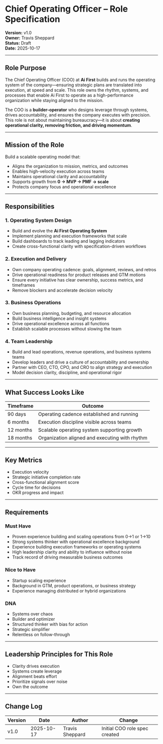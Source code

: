 


# Chief Operating Officer – Role Specification

**Version:** v1.0  
**Owner:** Travis Sheppard  
**Status:** Draft  
**Date:** 2025-10-17  

---

## Role Purpose
The Chief Operating Officer (COO) at **Ai First** builds and runs the operating system of the company—ensuring strategic plans are translated into execution, at speed and scale. This role owns the rhythm, systems, and processes that enable Ai First to operate as a high-performance organization while staying aligned to the mission.

The COO is a **builder-operator** who designs leverage through systems, drives accountability, and ensures the company executes with precision. This role is not about maintaining bureaucracy—it is about **creating operational clarity, removing friction, and driving momentum**.

---

## Mission of the Role
Build a scalable operating model that:
- Aligns the organization to mission, metrics, and outcomes  
- Enables high-velocity execution across teams  
- Maintains operational clarity and accountability  
- Supports growth from **0 → MVP → PMF → scale**  
- Protects company focus and operational excellence  

---

## Responsibilities

### 1. Operating System Design
- Build and evolve the **Ai First Operating System**
- Implement planning and execution frameworks that scale
- Build dashboards to track leading and lagging indicators
- Create cross-functional clarity with specification-driven workflows

### 2. Execution and Delivery
- Own company operating cadence: goals, alignment, reviews, and retros
- Drive operational readiness for product releases and GTM motions
- Ensure every initiative has clear ownership, success metrics, and timeframes
- Remove blockers and accelerate decision velocity

### 3. Business Operations
- Own business planning, budgeting, and resource allocation
- Build business intelligence and insight systems
- Drive operational excellence across all functions
- Establish scalable processes without slowing the team

### 4. Team Leadership
- Build and lead operations, revenue operations, and business systems teams
- Develop leaders and drive a culture of accountability and ownership
- Partner with CEO, CTO, CPO, and CRO to align strategy and execution
- Model decision clarity, discipline, and operational rigor

---

## What Success Looks Like
| Timeframe | Outcome |
|-----------|---------|
| 90 days | Operating cadence established and running |
| 6 months | Execution discipline visible across teams |
| 12 months | Scalable operating system supporting growth |
| 18 months | Organization aligned and executing with rhythm |

---

## Key Metrics
- Execution velocity
- Strategic initiative completion rate
- Cross-functional alignment score
- Cycle time for decisions
- OKR progress and impact

---

## Requirements

### Must Have
- Proven experience building and scaling operations from 0→1 or 1→10
- Strong systems thinker with operational excellence background
- Experience building execution frameworks or operating systems
- High leadership clarity and ability to influence without noise
- Track record of driving measurable business outcomes

### Nice to Have
- Startup scaling experience
- Background in GTM, product operations, or business strategy
- Experience managing distributed or hybrid organizations

### DNA
- Systems over chaos
- Builder and optimizer
- Structured thinker with bias for action
- Strategic simplifier
- Relentless on follow-through

---

## Leadership Principles for This Role
- Clarity drives execution
- Systems create leverage
- Alignment beats effort
- Prioritize signals over noise
- Own the outcome

---

## Change Log
| Version | Date | Author | Change |
|---------|------|--------|--------|
| v1.0 | 2025-10-17 | Travis Sheppard | Initial COO role spec created |